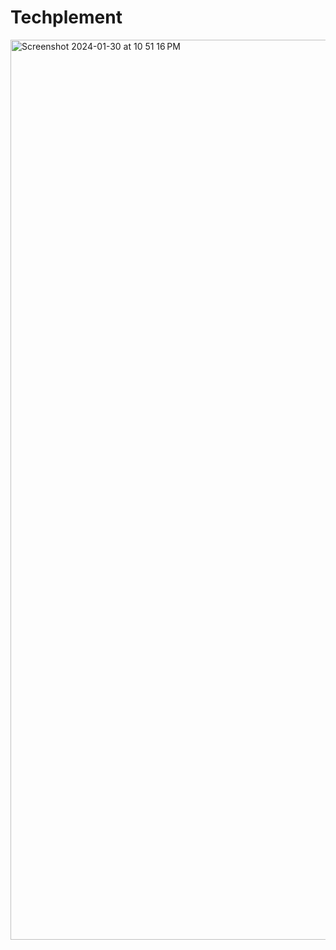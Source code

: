 # Techplement
<img width="1440" alt="Screenshot 2024-01-30 at 10 51 16 PM" src="https://github.com/Bharati-Phapale/Techplement/assets/96287081/0a858414-9764-4c1b-9e61-277b8a5acd1c">

